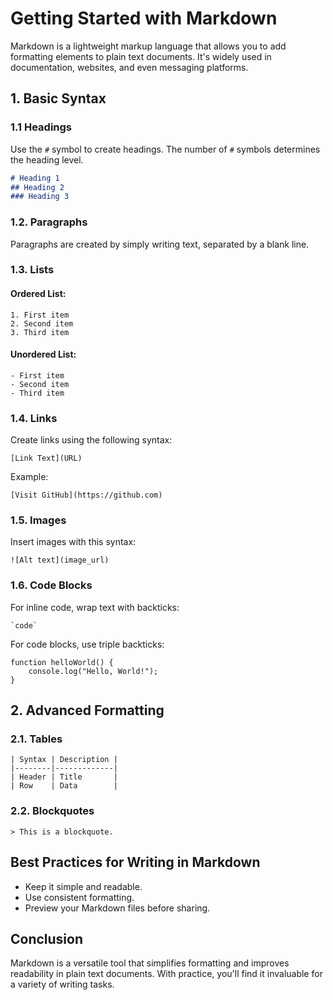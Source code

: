 # Getting Started with Markdown

Markdown is a lightweight markup language that allows you to add formatting elements to plain text documents. It's widely used in documentation, websites, and even messaging platforms.

## 1. Basic Syntax

### 1.1 Headings
Use the `#` symbol to create headings. The number of `#` symbols determines the heading level.

```markdown
# Heading 1
## Heading 2
### Heading 3
```

### 1.2. Paragraphs
Paragraphs are created by simply writing text, separated by a blank line.

### 1.3. Lists

#### Ordered List:

```
1. First item
2. Second item
3. Third item
```
#### Unordered List:

```
- First item
- Second item
- Third item
```

### 1.4. Links
Create links using the following syntax: 

```
[Link Text](URL)
```

Example: 

```
[Visit GitHub](https://github.com)
```

### 1.5. Images

Insert images with this syntax:
```
![Alt text](image_url)
```

### 1.6. Code Blocks

For inline code, wrap text with backticks: 
```
`code`
```

For code blocks, use triple backticks:

```
function helloWorld() {
    console.log("Hello, World!");
}
```

## 2. Advanced Formatting

### 2.1. Tables

```
| Syntax | Description |
|--------|-------------|
| Header | Title       |
| Row    | Data        |
```

### 2.2. Blockquotes

```
> This is a blockquote.
```

## Best Practices for Writing in Markdown
- Keep it simple and readable.
- Use consistent formatting.
- Preview your Markdown files before sharing.

## Conclusion
Markdown is a versatile tool that simplifies formatting and improves readability in plain text documents. With practice, you'll find it invaluable for a variety of writing tasks.